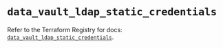 # `data_vault_ldap_static_credentials`

Refer to the Terraform Registry for docs: [`data_vault_ldap_static_credentials`](https://registry.terraform.io/providers/hashicorp/vault/4.8.0/docs/data-sources/ldap_static_credentials).
